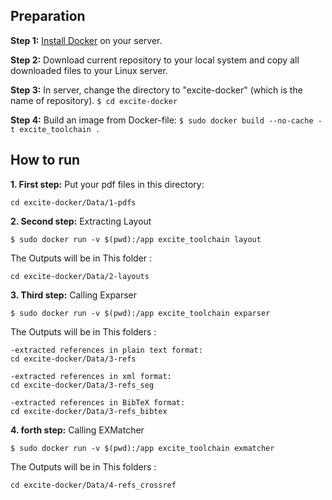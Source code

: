 ## Preparation
**Step 1:** [Install Docker](https://docs.docker.com/install/linux/docker-ce/ubuntu/#install-docker-ce-1) on your server.

**Step 2:** Download current repository to your local system and copy all downloaded files to your Linux server.

**Step 3:** In server, change the directory to "excite-docker" (which is the name of repository).
```$ cd excite-docker```

**Step 4:** Build an image from Docker-file:
```$ sudo docker build --no-cache -t excite_toolchain .```

## How to run
**1. First step:** Put your pdf files in this directory:
```
cd excite-docker/Data/1-pdfs
```
**2. Second step:** Extracting Layout 
```
$ sudo docker run -v $(pwd):/app excite_toolchain layout
```
The Outputs will be in This folder :
```
cd excite-docker/Data/2-layouts
```
**3. Third step:** Calling Exparser
```
$ sudo docker run -v $(pwd):/app excite_toolchain exparser
```
The Outputs will be in This folders :
```
-extracted references in plain text format:
cd excite-docker/Data/3-refs

-extracted references in xml format:
cd excite-docker/Data/3-refs_seg

-extracted references in BibTeX format: 
cd excite-docker/Data/3-refs_bibtex 
```
**4. forth step:** Calling EXMatcher
```
$ sudo docker run -v $(pwd):/app excite_toolchain exmatcher
```
The Outputs will be in This folders :
```
cd excite-docker/Data/4-refs_crossref
```